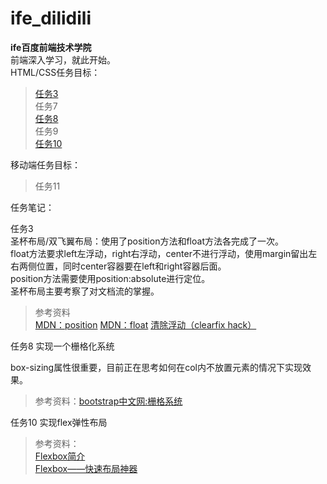 # ife_dilidili
**ife百度前端技术学院**  
前端深入学习，就此开始。  
HTML/CSS任务目标：  
>[任务3](http://monkey65535.github.io/ife_dilidili/task3/task3.html)  
>任务7  
>[任务8](http://monkey65535.github.io/ife_dilidili/task8/task8.html)  
>任务9  
> [任务10](http://monkey65535.github.io/ife_dilidili/task10/task10.html)  

移动端任务目标：  
>任务11  

任务笔记：  

任务3  
圣杯布局/双飞翼布局：使用了position方法和float方法各完成了一次。  
float方法要求left左浮动，right右浮动，center不进行浮动，使用margin留出左右两侧位置，同时center容器要在left和right容器后面。  
position方法需要使用position:absolute进行定位。  
圣杯布局主要考察了对文档流的掌握。 
>参考资料  
[MDN：position](https://developer.mozilla.org/zh-CN/docs/Web/CSS/position)
[MDN：float](https://developer.mozilla.org/en-US/docs/Web/CSS/float)
[清除浮动（clearfix hack）](http://zh.learnlayout.com/clearfix.html)


任务8 实现一个栅格化系统  

box-sizing属性很重要，目前正在思考如何在col内不放置元素的情况下实现效果。  

>参考资料：[bootstrap中文网:栅格系统](http://v3.bootcss.com/css/#grid)  

任务10 实现flex弹性布局  

>参考资料：  
[Flexbox简介](https://segmentfault.com/a/1190000002910324#articleHeader5)  
[Flexbox——快速布局神器](http://www.w3cplus.com/css3/flexbox-basics.html)

